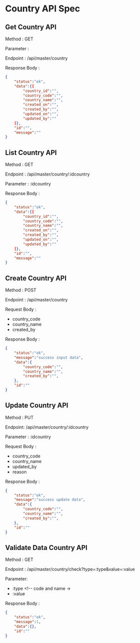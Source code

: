 # Country API Spec

## Get Country API

Method : GET

Parameter : 

Endpoint : /api/master/country

Response Body :

```json
{
    "status":"ok",
    "data":{[
        "country_id":"",
        "country_code":"",
        "country_name":"",
        "created_on":"",
        "created_by":"",
        "updated_on":"",
        "updated_by":""
    ]},
    "id":"",
    "message":""
}
```

## List Country API

Method : GET

Endpoint : /api/master/country/:idcountry

Parameter : :idcountry

Response Body :

```json
{
    "status":"ok",
    "data":{[
        "country_id":"",
        "country_code":"",
        "country_name":"",
        "created_on":"",
        "created_by":"",
        "updated_on":"",
        "updated_by":""
    ]},
    "id":"",
    "message":""
}
```

## Create Country API

Method : POST

Endpoint : /api/master/country

Request Body :

- country_code
- country_name
- created_by

Response Body :

```json
{
    "status":"ok",
    "message":"success input data",
    "data":{
        "country_code":"",
        "country_name":"",
        "created_by":"",
    },
    "id":""
}
```

## Update Country API

Method : PUT

Endpoint: /api/master/country/:idcountry

Parameter : :idcountry

Request Body :

- country_code
- country_name
- updated_by
- reason

Response Body :

```json
{
    "status":"ok",
    "message":"success update data",
    "data":{
        "country_code":"",
        "country_name":"",
        "created_by":"",
    },
    "id":""
}
```

## Validate Data Country API

Method : GET

Endpoint : /api/master/country/check?type=:type&value=:value

Parameter:
- :type <!-- code and name ->
- :value

Response Body :

```json
{
    "status":"ok",
    "message":1,
    "data":{},
    "id":""
}
```